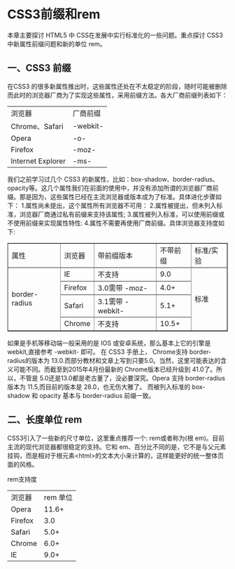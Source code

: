 # CSS3前缀和rem #
本章主要探讨 HTML5 中 CSS在发展中实行标准化的一些问题。重点探讨 CSS3 中新属性前缀问题和新的单位 rem。
## 一、CSS3 前缀 ##
在CSS3 的很多新属性推出时，这些属性还处在不太稳定的阶段，随时可能被删除而此时的浏览器厂商为了实现这些属性，采用前缀方法。各大厂商前缀列表如下：
<html>
<table>
<tr><td>浏览器</td><td>厂商前缀</td></tr>
<tr><td>Chrome、Safari</td><td>-webkit-</td></tr>
<tr><td>Opera</td><td>-o-</td></tr>
<tr><td>Firefox</td><td>-moz-</td></tr>
<tr><td>Internet Explorer</td><td>-ms-</td></tr>
</table>
</html>

我们之前学习过几个 CSS3 的新属性，比如：box-shadow、border-radius、opacity等。这几个属性我们在前面的使用中，并没有添加所谓的浏览器厂商前缀。那是因为，这些属性已经在主流浏览器或版本成为了标准。具体进化步骤如下：
1.属性尚未提出，这个属性所有浏览器不可用：
2.属性被提出，但未列入标准，浏览器厂商通过私有前缀来支持该属性;
3.属性被列入标准，可以使用前缀或不使用前缀来实现属性特性:
4.属性不需要再使用厂商前缀。具体浏览器支持度如下:

<html>
<table border="1">
        <tr>
            <td>属性</td>
            <td>浏览器</td>
            <td>带前缀版本</td>
            <td>不带前缀</td>
            <td>标准/实验</td>
        <tr>
        <tr>
            <td rowspan="7">border-radius</td>
            <td>IE</td>
            <td>不支持</td>
            <td>9.0</td>
            <td rowspan="7">标准</td>
        <tr>
        <tr>
            <td>Firefox</td>
            <td>3.0需带 -moz-</td>
            <td>4.0+</td>
        <tr>
        <tr>
            <td>Safari</td>
            <td>3.1需带 -webkit-</td>
            <td>5.1+</td>
        <tr>
        <tr>
            <td>Chrome</td>
            <td>不支持</td>
            <td>10.5+</td>
        <tr>
    </table>
</html>
如果是手机等移动端一般采用的是 IOS 或安卓系统，那么基本上它的引擎是 webkit,直接参考 -webkit- 即可。
在 CSS3 手册上， Chrome支持 border-radius的版本为 13.0.而部分教材和文章上写到只要5.0。当然，这里可能表达的含义可能不同。而截至到2015年4月份最新的 Chrome版本已经升级到 41.0了。所以，不管是 5.0还是13.0都是老古董了，没必要深究。Opera 支持 border-radius 版本为 11.5,而目前的版本是 28.0，也无伤大雅了。
而被列入标准的 box-shadow 和 opacity 基本与 border-radius 前缀一致。

## 二、长度单位 rem ##
CSS3引入了一些新的尺寸单位，这里重点推荐一个: rem或者称为(根 em)。目前主流的现代浏览器都很稳定的支持。它和 em、百分比不同的是，它不是与父元素挂钩，而是相对于根元素&lt;html&gt;的文本大小来计算的，这样能更好的统一整体页面的风格。

rem支持度
<html>
<table>
<tr><td>浏览器</td><td>rem 单位</td></tr>
<tr><td>Opera</td><td>11.6+</td></tr>
<tr><td>Firefox</td><td>3.0</td></tr>
<tr><td>Safari</td><td>5.0+</td></tr>
<tr><td>Chrome</td><td>6.0+</td></tr>
<tr><td>IE</td><td>9.0+</td></tr>
</table>
</html>

